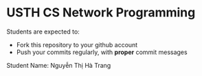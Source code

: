 USTH CS Network Programming
=====================================

Students are expected to:
* Fork this repository to your github account
* Push your commits regularly, with **proper** commit messages

Student Name: Nguyễn Thị Hà Trang
